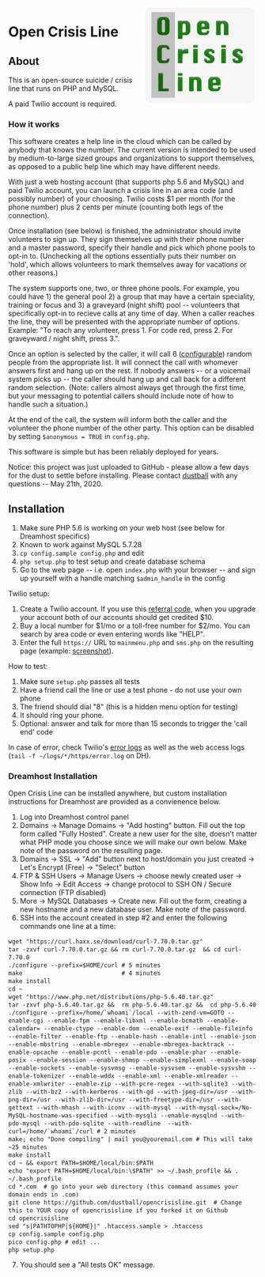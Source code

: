 <img align="right" src="ocl-logo.png" width="220" style="margin:7px; border-radius:10px" />

# Open Crisis Line

## About

This is an open-source suicide / crisis line that runs on PHP and MySQL.

A paid Twilio account is required.  

### How it works

This software creates a help line in the cloud which can be called by anybody that knows the number.  The current version is intended to be used by medium-to-large sized groups and organizations to support themselves, as opposed to a public help line which may have different needs.

With just a web hosting account (that supports php 5.6 and MySQL) and paid Twilio account, you can launch a crisis line in an area code (and possibly number) of your choosing. Twilio costs $1 per month (for the phone number) plus 2 cents per minute (counting both legs of the connection). 

Once installation (see below) is finished, the administrator should invite volunteers to sign up.  They sign themselves up with their phone number and a master password, specify their handle and pick which phone pools to opt-in to. (Unchecking all the options essentially puts their number on 'hold', which allows volunteers to mark themselves away for vacations or other reasons.)  

The system supports one, two, or three phone pools.  For example, you could have 1) the general pool 2) a group that may have a certain speciality, training or focus and 3) a graveyard (night shift) pool -- volunteers that specifically opt-in to recieve calls at any time of day.  When a caller reaches the line, they will be presented with the appropriate number of options.  Example: "To reach any volunteer, press 1. For code red, press 2.  For graveyward / night shift, press 3.".  

Once an option is selected by the caller, it will call 6 ([configurable](https://github.com/dustball/opencrisisline/blob/master/config.sample)) random people from the appropriate list.  It will connect the call with whomever answers first and hang up on the rest.  If nobody answers -- or a voicemail system picks up -- the caller should hang up and call back for a different random selection.  (Note: callers almost always get through the first time, but your messaging to potential callers should include note of how to handle such a situation.)

At the end of the call, the system will inform both the caller and the volunteer the phone number of the other party.  This option can be disabled by setting `$anonymous = TRUE`  in `config.php`.  

This software is simple but has been reliably deployed for years.

Notice: this project was just uploaded to GitHub - please allow a few days for the dust to settle before installing.  Please contact [dustball](https://github.com/dustball) with any questions -- May 21th, 2020.

## Installation

1. Make sure PHP 5.6 is working on your web host (see below for Dreamhost specifics)
1. Known to work against MySQL 5.7.28
2. `cp config.sample config.php` and edit
3. `php setup.php` to test setup and create database schema 
4. Go to the web page -- i.e. open `index.php` with your browser -- and sign up yourself with a handle matching `$admin_handle` in the config

Twilio setup:

1. Create a Twilio account. If you use this [referral code](https://www.twilio.com/referral/WU8oSC), when you upgrade your account both of our accounts should get credited $10.
1. Buy a local number for $1/mo or a toll-free number for $2/mo.  You can search by area code or even entering words like "HELP".
2. Enter the full `https://` URL to `mainmenu.php` and `sms.php` on the resulting page (example: [screenshot](https://i.imgur.com/0jy992M.png)).

How to test:

1. Make sure `setup.php` passes all tests 
2. Have a friend call the line or use a test phone - do not use your own phone 
3. The friend should dial "8" (this is a hidden menu option for testing)
4. It should ring your phone.  
5. Optional: answer and talk for more than 15 seconds to trigger the 'call end' code

In case of error, check Twilio's [error logs](https://www.twilio.com/console/debugger) as well as the web access logs (`tail -f ~/logs/*/https/error.log` on DH).

### Dreamhost Installation

Open Crisis Line can be installed anywhere, but custom installation instructions for Dreamhost are provided as a convienence below.

1. Log into Dreamhost control panel
2. Domains -> Manage Domains -> "Add hosting" button.  Fill out the top form called "Fully Hosted". Create a new user for the site, doesn't matter what PHP mode you choose since we will make our own below.  Make note of the password on the resulting page.
3. Domains -> SSL -> "Add" button next to host/domain you just created -> Let's Encrypt (Free) -> "Select" button
4. FTP & SSH Users -> Manage Users -> choose newly created user -> Show Info -> Edit Access -> change protocol to SSH ON / Secure connection (FTP disabled)
5. More -> MySQL Databases -> Create new.  Fill out the form, creating a new hostname and a new database user.  Make note of the password.
6. SSH into the account created in step #2 and enter the following commands one line at a time:

```Shell
wget "https://curl.haxx.se/download/curl-7.70.0.tar.gz"
tar -zxvf curl-7.70.0.tar.gz && rm curl-7.70.0.tar.gz  && cd curl-7.70.0
./configure --prefix=$HOME/curl # 5 minutes
make                            # 4 minutes
make install
cd ~
wget "https://www.php.net/distributions/php-5.6.40.tar.gz"
tar -zxvf php-5.6.40.tar.gz &&  rm php-5.6.40.tar.gz &&  cd php-5.6.40
./configure --prefix=/home/`whoami`/local --with-zend-vm=GOTO --enable-cgi --enable-fpm --enable-libxml --enable-bcmath --enable-calendar= --enable-ctype --enable-dom --enable-exif --enable-fileinfo --enable-filter --enable-ftp --enable-hash --enable-intl --enable-json --enable-mbstring --enable-mbregex --enable-mbregex-backtrack --enable-opcache --enable-pcntl --enable-pdo --enable-phar --enable-posix --enable-session --enable-shmop --enable-simplexml --enable-soap --enable-sockets --enable-sysvmsg --enable-sysvsem --enable-sysvshm --enable-tokenizer --enable-wddx --enable-xml --enable-xmlreader --enable-xmlwriter --enable-zip --with-pcre-regex --with-sqlite3 --with-zlib --with-bz2 --with-kerberos --with-gd --with-jpeg-dir=/usr --with-png-dir=/usr --with-zlib-dir=/usr --with-freetype-dir=/usr --with-gettext --with-mhash --with-iconv --with-mysql --with-mysql-sock=/No-MySQL-hostname-was-specified --with-mysqli --enable-mysqlnd --with-pdo-mysql --with-pdo-sqlite --with-readline  --with-curl=/home/`whoami`/curl # 2 minutes
make; echo "Done compiling" | mail you@youremail.com # This will take ~25 minutes
make install
cd ~ && export PATH=$HOME/local/bin:$PATH
echo "export PATH=$HOME/local/bin:\$PATH" >> ~/.bash_profile && . ~/.bash_profile
cd *.com  # go into your web directory (this command assumes your domain ends in .com)
git clone https://github.com/dustball/opencrisisline.git  # Change this to YOUR copy of opencrisisline if you forked it on Github
cd opencrisisline
sed "s|PATHTOPHP|${HOME}|" .htaccess.sample > .htaccess
cp config.sample config.php 
pico config.php # edit ...
php setup.php
```
    
7. You should see a "All tests OK" message.

